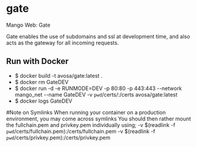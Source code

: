 # gate
Mango Web: Gate

Gate enables the use of subdomains and ssl at development time, and also acts as the gateway for all incoming requests.

## Run with Docker
* $ docker build -t avosa/gate:latest .
* $ docker rm GateDEV
* $ docker run -d -e RUNMODE=DEV -p 80:80 -p 443:443 --network mango_net --name GateDEV -v `pwd`/certs/:/certs avosa/gate:latest
* $ docker logs GateDEV

#Note on Symlinks
When running your container on a production environment, you may come across symlinks
You should then rather mount the fullchain.pem and privkey.pem individually using;
-v $(readlink -f `pwd`/certs/fullchain.pem):/certs/fullchain.pem -v $(readlink -f `pwd`/certs/privkey.pem):/certs/privkey.pem